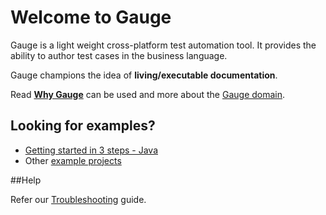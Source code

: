# Welcome to Gauge

Gauge is a light weight cross-platform test automation tool. It provides the ability to author test cases in the business language.

Gauge champions the idea of **living/executable documentation**.

Read [**Why Gauge**](why_gauge.md) can be used and more about the [Gauge domain](gauge_domain.md).

## Looking for examples?
* [Getting started in 3 steps - Java](https://github.com/getgauge/gauge/wiki/Getting-Started-in-3-Steps)
* Other [example projects](examples/examples.md)

##Help

Refer our [Troubleshooting](troubleshooting/troubleshooting.md) guide.
